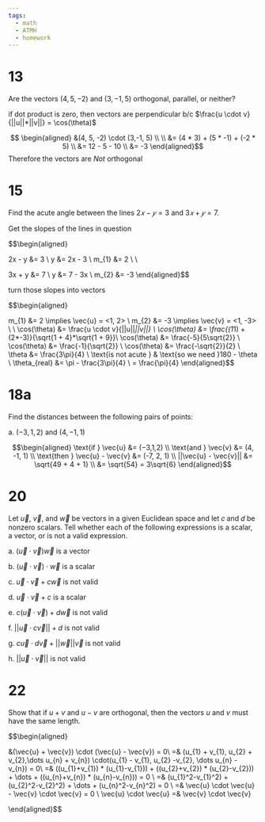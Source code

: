 ```yaml
---
tags:
  - math
  - ATMH
  - homework
---
```

# 13
Are the vectors $(4, 5, -2)$ and $(3,-1, 5)$ orthogonal, parallel, or neither?

if dot product is zero, then vectors are perpendicular b/c $\frac{u \cdot v}{||u||*||v||} = \cos(\theta)$

$$ \begin{aligned}
&(4, 5, -2) \cdot (3,-1, 5) \\
\\
&= (4 * 3) + (5 * -1) + (-2 * 5) \\
&= 12 - 5 - 10 \\
&= -3
\end{aligned}$$
Therefore the vectors are *Not* orthogonal


# 15
Find the acute angle between the lines $2𝑥 − 𝑦 = 3$ and $3𝑥 + 𝑦 = 7$.

Get the slopes of the lines in question

$$\begin{aligned}

2x - y &= 3 \\
y &= 2x - 3 \\
m_{1} &= 2 \\
\\

3x + y &= 7 \\
y &= 7 - 3x \\
m_{2} &= -3
\end{aligned}$$

turn those slopes into vectors

$$\begin{aligned}

m_{1} &= 2 \implies \vec{u} = <1, 2> \\
m_{2} &= -3 \implies \vec{v} = <1, -3> \\
\\
\cos(\theta) &= \frac{u \cdot v}{||u||*||v||} \\
\cos(\theta) &= \frac{(1*1) + (2*-3)}{\sqrt{1 + 4}*\sqrt{1 + 9}}\\
\cos(\theta) &= \frac{-5}{5\sqrt{2}} \\
\cos(\theta) &= \frac{-1}{\sqrt{2}} \\
\cos(\theta) &= \frac{-\sqrt{2}}{2} \\
\theta &= \frac{3\pi}{4} \\
\text{is not acute } & \text{so we need }180 - \theta \\
\theta_{real} &= \pi - \frac{3\pi}{4} \\ = \frac{\pi}{4}
\end{aligned}$$

# 18a
Find the distances between the following pairs of points:

a. $(−3,1,2)$ and $(4,−1,1)$

$$\begin{aligned}
\text{if } \vec{u} &= (−3,1,2) \\
\text{and } \vec{v} &= (4, -1, 1) \\
\text{then } \vec{u} - \vec{v} &= (-7, 2, 1) \\
||\vec{u} - \vec{v}|| &= \sqrt{49 + 4 + 1} \\
&= \sqrt{54} = 3\sqrt{6}
\end{aligned}$$

# 20
Let $\vec{u}$, $\vec{v}$, and $\vec{w}$ be vectors in a given Euclidean space and let 𝑐 and 𝑑 be nonzero scalars. Tell
whether each of the following expressions is a scalar, a vector, or is not a valid expression.

a. $(\vec{u} \cdot \vec{v})\vec{w}$ is a vector

b. $(\vec{u} \cdot \vec{v}) \cdot \vec{w}$ is a scalar

c. $\vec{u} \cdot \vec{v} + c \vec{w}$ is not valid

d. $\vec{u} \cdot \vec{v} + c$ is a scalar

e. $c(\vec{u} \cdot \vec{v}) + d\vec{w}$ is not valid

f. $||\vec{u} \cdot c\vec{v}|| + d$ is not valid

g. $c\vec{u} \cdot d\vec{v} + ||\vec{w}||\vec{v}$ is not valid

h. $||\vec{u} \cdot \vec{v}||$ is not valid

# 22
Show that if $u + v$ and $u - v$ are orthogonal, then the vectors $u$ and $v$ must have the same length.

$$\begin{aligned}

&(\vec{u} + \vec{v}) \cdot (\vec{u} - \vec{v}) = 0\\
=& (u_{1} + v_{1}, u_{2} + v_{2},\dots u_{n} + v_{n}) \cdot(u_{1} - v_{1}, u_{2} -v_{2}, \dots u_{n} - v_{n}) = 0\\
=& ((u_{1}+v_{1}) * (u_{1}-v_{1})) + ((u_{2}+v_{2}) * (u_{2}-v_{2})) + \dots + ((u_{n}+v_{n}) * (u_{n}-v_{n})) = 0 \\
=& (u_{1}^2-v_{1}^2) + (u_{2}^2-v_{2}^2) + \dots + (u_{n}^2-v_{n}^2) = 0 \\
=& \vec{u} \cdot \vec{u} - \vec{v} \cdot \vec{v} = 0 \\
\vec{u} \cdot \vec{u} =& \vec{v} \cdot \vec{v}

\end{aligned}$$ 
